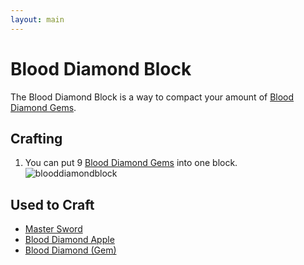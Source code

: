 ```yaml
---
layout: main
---
```


# Blood Diamond Block

The Blood Diamond Block is a way to compact your amount of [Blood Diamond Gems](https://teamcstudios.github.io/CStudiosMod/wiki/blooddiamond).

## Crafting

1) You can put 9 [Blood Diamond Gems](https://teamcstudios.github.io/CStudiosMod/wiki/blooddiamond) into one block.
![blooddiamondblock](https://t.gyazo.com/teams/chew/3386677dc74555967f28f5f77fc7d571.png)

## Used to Craft

- [Master Sword](https://teamcstudios.github.io/CStudiosMod/wiki/mastersword)
- [Blood Diamond Apple](https://teamcstudios.github.io/CStudiosMod/wiki/blooddiamondapple)
- [Blood Diamond (Gem)](https://teamcstudios.github.io/CStudiosMod/wiki/blooddiamond)
